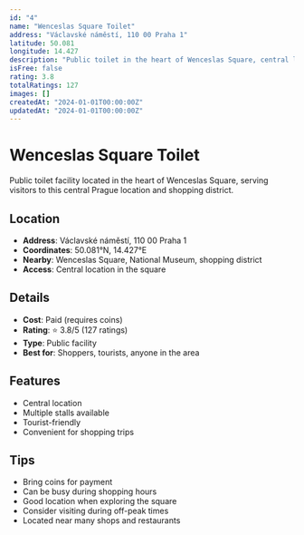 ```yaml
---
id: "4"
name: "Wenceslas Square Toilet"
address: "Václavské náměstí, 110 00 Praha 1"
latitude: 50.081
longitude: 14.427
description: "Public toilet in the heart of Wenceslas Square, central location."
isFree: false
rating: 3.8
totalRatings: 127
images: []
createdAt: "2024-01-01T00:00:00Z"
updatedAt: "2024-01-01T00:00:00Z"
---
```


# Wenceslas Square Toilet

Public toilet facility located in the heart of Wenceslas Square, serving visitors to this central Prague location and shopping district.

## Location

- **Address**: Václavské náměstí, 110 00 Praha 1
- **Coordinates**: 50.081°N, 14.427°E
- **Nearby**: Wenceslas Square, National Museum, shopping district
- **Access**: Central location in the square

## Details

- **Cost**: Paid (requires coins)
- **Rating**: ⭐ 3.8/5 (127 ratings)
- **Type**: Public facility
- **Best for**: Shoppers, tourists, anyone in the area

## Features

- Central location
- Multiple stalls available
- Tourist-friendly
- Convenient for shopping trips

## Tips

- Bring coins for payment
- Can be busy during shopping hours
- Good location when exploring the square
- Consider visiting during off-peak times
- Located near many shops and restaurants
